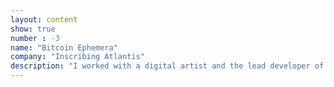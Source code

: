 ```yaml
---
layout: content
show: true
number : -3
name: "Bitcoin Ephemera"
company: "Inscribing Atlantis"
description: "I worked with a digital artist and the lead developer of the ordinal protocol to create and launch a novel auction mechanism for our collection: [ephemera.gallery](https://ephemera.gallery). Using python and typescript, we made an attribute generation algorithm that would create unique 3D assets rendered in the inscription using another inscribed JS library.  Ephemeris data from the JPL horizons api was pulled into each inscription and rendered on a funky and beautiful retro display."  
---
```




